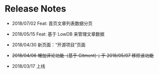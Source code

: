 
# Release Notes

- 2018/07/02 Feat: 首页文章列表数据分页

- 2018/05/15 Feat: 基于 LowDB 来管理文章数据

- 2018/04/30 新页面：“开源项目”页面

- ~~2018/04/06 增加评论功能（基于 Gitment）；于 2018/05/07 移除该功能~~

- 2018/03/17 上线
